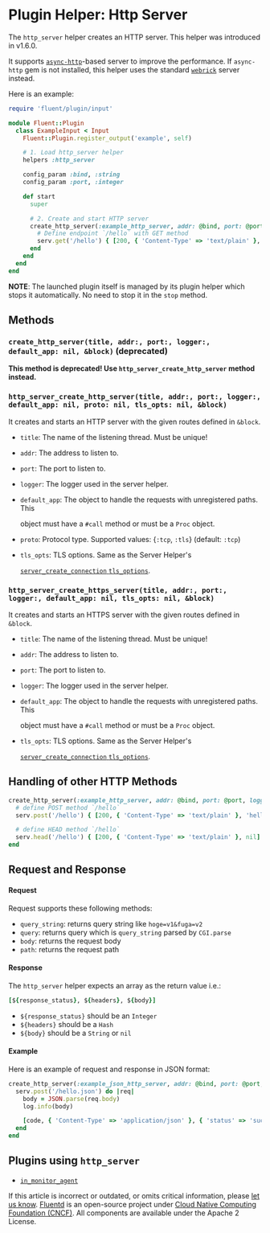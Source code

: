 # Plugin Helper: Http Server

The `http_server` helper creates an HTTP server. This helper was introduced in v1.6.0.

It supports [`async-http`](https://github.com/socketry/async-http)-based server to improve the performance. If `async-http` gem is not installed, this helper uses the standard [`webrick`](https://github.com/ruby/webrick) server instead.

Here is an example:

```ruby
require 'fluent/plugin/input'

module Fluent::Plugin
  class ExampleInput < Input
    Fluent::Plugin.register_output('example', self)

    # 1. Load http_server helper
    helpers :http_server

    config_param :bind, :string
    config_param :port, :integer

    def start
      super

      # 2. Create and start HTTP server
      create_http_server(:example_http_server, addr: @bind, port: @port, logger: log) do |serv|
        # Define endpoint `/hello` with GET method
        serv.get('/hello') { [200, { 'Content-Type' => 'text/plain' }, 'hello!'] }
      end
    end
  end
end
```

**NOTE**: The launched plugin itself is managed by its plugin helper which stops it automatically. No need to stop it in the `stop` method.

## Methods

### `create_http_server(title, addr:, port:, logger:, default_app: nil, &block)` \(deprecated\)

**This method is deprecated! Use `http_server_create_http_server` method instead.**

### `http_server_create_http_server(title, addr:, port:, logger:, default_app: nil, proto: nil, tls_opts: nil, &block)`

It creates and starts an HTTP server with the given routes defined in `&block`.

* `title`: The name of the listening thread. Must be unique!
* `addr`: The address to listen to.
* `port`: The port to listen to.
* `logger`: The logger used in the server helper.
* `default_app`: The object to handle the requests with unregistered paths. This

  object must have a `#call` method or must be a `Proc` object.

* `proto`: Protocol type. Supported values: {`:tcp`, `:tls`} \(default: `:tcp`\)
* `tls_opts`: TLS options. Same as the Server Helper's

  [`server_create_connection` `tls_options`](api-plugin-helper-server.md).

### `http_server_create_https_server(title, addr:, port:, logger:, default_app: nil, tls_opts: nil, &block)`

It creates and starts an HTTPS server with the given routes defined in `&block`.

* `title`: The name of the listening thread. Must be unique!
* `addr`: The address to listen to.
* `port`: The port to listen to.
* `logger`: The logger used in the server helper.
* `default_app`: The object to handle the requests with unregistered paths. This

  object must have a `#call` method or must be a `Proc` object.

* `tls_opts`: TLS options. Same as the Server Helper's

  [`server_create_connection` `tls_options`](api-plugin-helper-server.md).

## Handling of other HTTP Methods

```ruby
create_http_server(:example_http_server, addr: @bind, port: @port, logger: log) do |serv|
  # define POST method `/hello`
  serv.post('/hello') { [200, { 'Content-Type' => 'text/plain' }, 'hello!'] }

  # define HEAD method `/hello`
  serv.head('/hello') { [200, { 'Content-Type' => 'text/plain' }, nil] }
end
```

## Request and Response

#### Request

Request supports these following methods:

* `query_string`: returns query string like `hoge=v1&fuga=v2`
* `query`: returns query which is `query_string` parsed by `CGI.parse`
* `body`: returns the request body
* `path`: returns the request path

#### Response

The `http_server` helper expects an array as the return value i.e.:

```ruby
[${response_status}, ${headers}, ${body}]
```

* `${response_status}` should be an `Integer`
* `${headers}` should be a `Hash`
* `${body}` should be a `String` or `nil`

#### Example

Here is an example of request and response in JSON format:

```ruby
create_http_server(:example_json_http_server, addr: @bind, port: @port, logger: log) do |serv|
  serv.post('/hello.json') do |req|
    body = JSON.parse(req.body)
    log.info(body)

    [code, { 'Content-Type' => 'application/json' }, { 'status' => 'success' }.to_json]
  end
end
```

## Plugins using `http_server`

* [`in_monitor_agent`](../input/monitor_agent.md)

If this article is incorrect or outdated, or omits critical information, please [let us know](https://github.com/fluent/fluentd-docs-gitbook/issues?state=open). [Fluentd](http://www.fluentd.org/) is an open-source project under [Cloud Native Computing Foundation \(CNCF\)](https://cncf.io/). All components are available under the Apache 2 License.

